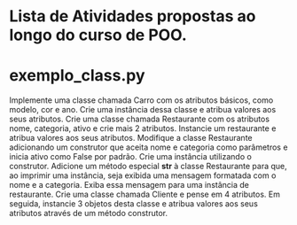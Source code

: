 # Lista de Atividades propostas ao longo do curso de POO.

# exemplo_class.py 

Implemente uma classe chamada Carro com os atributos básicos, como modelo, cor e ano. 
Crie uma instância dessa classe e atribua valores aos seus atributos.
Crie uma classe chamada Restaurante com os atributos nome, categoria, ativo e crie mais 2 atributos. 
Instancie um restaurante e atribua valores aos seus atributos.
Modifique a classe Restaurante adicionando um construtor que aceita nome e categoria como parâmetros e inicia ativo como False por padrão. 
Crie uma instância utilizando o construtor.
Adicione um método especial __str__ à classe Restaurante para que, ao imprimir uma instância, seja exibida uma mensagem formatada com o nome e a categoria. 
Exiba essa mensagem para uma instância de restaurante.
Crie uma classe chamada Cliente e pense em 4 atributos. Em seguida, instancie 3 objetos desta classe e atribua valores aos seus atributos através de um método construtor.
